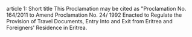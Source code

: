 article 1: Short title
This Proclamation may be cited as &quot;Proclamation No. 164&#x2F;2011 to Amend Proclamation No. 24&#x2F; 1992 Enacted to Regulate the Provision of Travel Documents, Entry Into and Exit from Eritrea and Foreigners&#39; Residence in Eritrea.
<ul>
</ul>